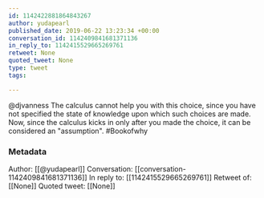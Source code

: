 ```yaml
---
id: 1142422881864843267
author: yudapearl
published_date: 2019-06-22 13:23:34 +00:00
conversation_id: 1142409841681371136
in_reply_to: 1142415529665269761
retweet: None
quoted_tweet: None
type: tweet
tags:

---
```


@djvanness The calculus cannot help you with this choice, since you have not specified the state of  knowledge upon which such choices are made. Now, since the calculus kicks in only after you made the choice, it can be considered an "assumption". #Bookofwhy

### Metadata

Author: [[@yudapearl]]
Conversation: [[conversation-1142409841681371136]]
In reply to: [[1142415529665269761]]
Retweet of: [[None]]
Quoted tweet: [[None]]
